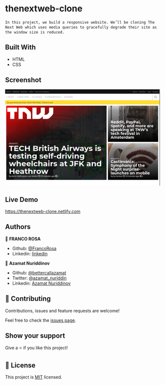 # thenextweb-clone
    In this project, we build a responsive website. We’ll be cloning The Next Web which uses media queries to gracefully degrade their site as the window size is reduced.

## Built With

- HTML
- CSS

## Screenshot

![Screenshot](imgs/screenshot.png)

## Live Demo

https://thenextweb-clone.netlify.com

## Authors

👤 **FRANCO ROSA**

- Github: [@FrancoRosa](https://github.com/FrancoRosa)
- Linkedin: [linkedin](https://www.linkedin.com/in/franco-rosa-79972119b)

👤 **Azamat Nuriddinov**

- Github: [@bettercallazamat](https://github.com/bettercallazamat)
- Twitter: [@azamat_nuriddin](https://twitter.com/azamat_nuriddin)
- Linkedin: [Azamat Nuriddinov](https://www.linkedin.com/in/azamat-nuriddinov-57579868)

## 🤝 Contributing

Contributions, issues and feature requests are welcome!

Feel free to check the [issues page](issues/).

## Show your support

Give a ⭐️ if you like this project!

## 📝 License

This project is [MIT](lic.url) licensed.

